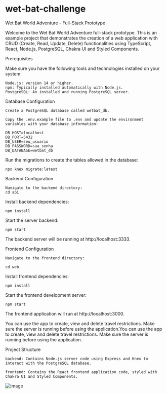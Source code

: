# wet-bat-challenge

Wet Bat World Adventure - Full-Stack Prototype

Welcome to the Wet Bat World Adventure full-stack prototype. This is an example project that demonstrates the creation of a web application with CRUD (Create, Read, Update, Delete) functionalities using TypeScript, React, Node.js, PostgreSQL, Chakra UI and Styled Components.

Prerequisites

Make sure you have the following tools and technologies installed on your system:

    Node.js: version 14 or higher.
    npm: Typically installed automatically with Node.js.
    PostgreSQL: An installed and running PostgreSQL server.
    

Database Configuration

    Create a PostgreSQL database called wetbat_db.

    Copy the .env.example file to .env and update the environment variables with your database information:

```
DB_HOST=localhost
DB_PORT=5432
DB_USER=seu_usuario
DB_PASSWORD=sua_senha
DB_DATABASE=wetbat_db
```

Run the migrations to create the tables allowed in the database:

    npx knex migrate:latest

Backend Configuration

    Navigate to the backend directory:
    cd api

Install backend dependencies:


    npm install

Start the server backend:

    npm start

The backend server will be running at http://localhost:3333.

Frontend Configuration

    Navigate to the frontend directory:

    cd web

Install frontend dependencies:

    npm install

Start the frontend development server:

    npm start

The frontend application will run at http://localhost:3000.

You can use the app to create, view and delete travel restrictions. Make sure the server is running before using the application.You can use the app to create, view and delete travel restrictions. Make sure the server is running before using the application.

Project Structure

    backend: Contains Node.js server code using Express and Knex to interact with the PostgreSQL database.

    frontend: Contains the React frontend application code, styled with Chakra UI and Styled Components.

![image](https://github.com/micaellimedeiros/wet-bat-challenge/assets/54600663/a67f8060-a02c-439e-a3e6-9be2a300710f)


